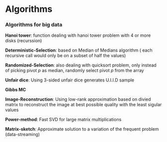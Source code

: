 # Algorithms

### Algorithms for big data

**Hanoi tower**: function dealing with hanoi tower problem with 4 or more disks (recurssion)

**Deterministic-Selection**: based on Median of Medians algorithm ( each recursive call would only be on a subset of half the values) 

**Randomized-Selection**: also dealing with quicksort problem, only instead of picking pivot *p* as median, randomly select pivot *p* from the array

**Unfair dice**: Using 3-sided unfair dice generates U.I.I.D sample

**Gibbs MC**

**Image-Reconstruction**: Using low-rank approximation based on divied matrix to reconstruct the image at best possible quality with the least sigular values

**Power-method**: Fast SVD for large matrix multiplications 

**Matrix-sketch**: Approximate solution to a variation of the frequent problem (data-streaming)




